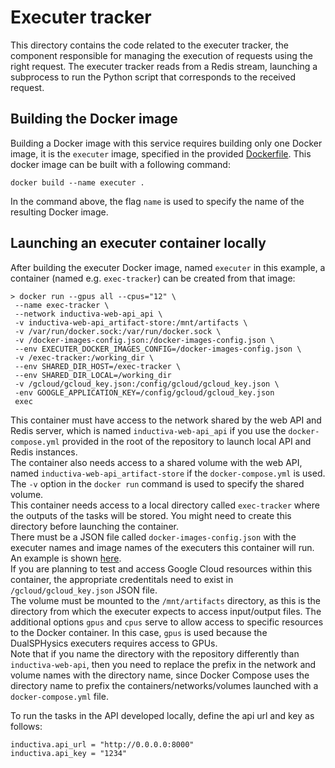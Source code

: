 # Executer tracker

This directory contains the code related to the executer tracker, the
component responsible for managing the execution of requests using the
right request. The executer tracker reads from a Redis stream, launching
a subprocess to run the Python script that corresponds to the received
request.

## Building the Docker image

Building a Docker image with this service requires building only one Docker image, it is 
the `executer` image, specified in the provided [Dockerfile](Dockerfile). This docker
image can be built with a following command:

```shell
docker build --name executer .
```

In the command above, the flag `name` is used to specify the name of the resulting
Docker image.

## Launching an executer container locally

After building the executer Docker image, named `executer` in this example, a container (named e.g. `exec-tracker`) can be created from that image:

```shell
> docker run --gpus all --cpus="12" \
 --name exec-tracker \
 --network inductiva-web-api_api \
 -v inductiva-web-api_artifact-store:/mnt/artifacts \
 -v /var/run/docker.sock:/var/run/docker.sock \
 -v /docker-images-config.json:/docker-images-config.json \ 
 --env EXECUTER_DOCKER_IMAGES_CONFIG=/docker-images-config.json \
 -v /exec-tracker:/working_dir \
 --env SHARED_DIR_HOST=/exec-tracker \
 --env SHARED_DIR_LOCAL=/working_dir 
 -v /gcloud/gcloud_key.json:/config/gcloud/gcloud_key.json \ 
 -env GOOGLE_APPLICATION_KEY=/config/gcloud/gcloud_key.json
 exec
```

This container must have access to the network shared by the web API
and Redis server, which is named `inductiva-web-api_api` if you use the `docker-compose.yml` provided in the root of the repository to launch local API and Redis instances. \
The container also needs access to a shared volume with the web API, named `inductiva-web-api_artifact-store` if the `docker-compose.yml` is used. The `-v` option in the `docker run` command is used to specify the shared volume. \
This container needs access to a local directory called `exec-tracker` where the outputs of the tasks will be stored. You might need to create this directory before launching the container. \
There must be a JSON file called `docker-images-config.json` with the executer names and image names of the executers this container will run. An example is shown [here](https://github.com/inductiva/inductiva-web-api/blob/2711bdc96c701579fa4442016cd637725a7ae55a/executer-tracker/src/utils/config.py#L38). \
If you are planning to test and access Google Cloud resources within this container, the appropriate credentitals need to exist in `/gcloud/gcloud_key.json` JSON file. \
The volume must be mounted to the `/mnt/artifacts` directory, as this is the directory from which the executer expects to access input/output files.
The additional options `gpus` and `cpus` serve to allow access to specific resources to the Docker container. In this case, `gpus` is used because the DualSPHysics executers requires access to GPUs. \
Note that if you name the directory with the repository differently than `inductiva-web-api`, then you need to replace the prefix in the network and volume names with the directory name, since Docker Compose uses the directory name to prefix the containers/networks/volumes launched with a `docker-compose.yml` file.

To run the tasks in the API developed locally, define the api url and key as follows:
```
inductiva.api_url = "http://0.0.0.0:8000"
inductiva.api_key = "1234"
```

